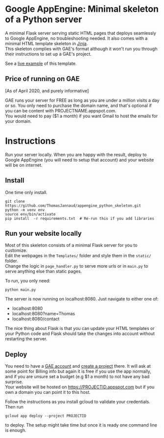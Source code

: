 # Google AppEngine: Minimal skeleton of a Python server
A minimal Flask server serving static HTML pages that deploys seamlessly to Google AppEngine, no troubleshooting needed. It also comes with a minimal HTML template skeleton in [Jinja](https://jinja.palletsprojects.com/).  
This skeleton complies with GAE's format although it won't run you through their instructions to set up a GAE's project.

See a [live example](https://moonlit-academy-273207.appspot.com) of this template.

## Price of running on GAE
[As of April 2020, and purely informative]

GAE runs your server for FREE as long as you are under a million visits a day or so. You only need to purchase the domain name, and that's optional if you can be content with PROJECTNAME.appspot.com.  
You would need to pay ($1 a month) if you want Gmail to host the emails for your domain.


# Instructions

Run your server locally. When you are happy with the result, deploy to Google AppEngine (you will need to setup that account) and your website will be on internet.

## Install

One time only install.

```
git clone https://github.com/ThomasJannaud/appengine_python_skeleton.git
python -m venv env
source env/bin/activate
pip install  -r requirements.txt  # Re-run this if you add libraries
```

## Run your website locally

Most of this skeleton consists of a minimal Flask server for you to customize.  
Edit the webpages in the `Templates/` folder and style them in the `static/` folder.  
Change the logic in `page_handler.py` to serve more urls or in `main.py` to serve anything else than static pages.  


To run, you only need:
```
python main.py
```

The server is now running on localhost:8080. Just navigate to either one of:
- localhost:8080
- localhost:8080?name=Thomas
- localhost:8080/contact

The nice thing about Flask is that you can update your HTML templates or your Python code and Flask should take the changes into account without restarting the server.


## Deploy

You need to have a [GAE account](https://cloud.google.com/appengine) and [create a project](https://console.cloud.google.com/projectcreate) there. It will ask at some point for Billing info but again it is free if you use the app normally, and if you are unsure set a budget (e.g $1 a month) to not have any bad surprise.  
Your website will be hosted on https://PROJECTID.appspot.com but if you own a domain you can point it to this host.

Follow the instructions as you install gcloud to validate your credentials. Then run

`gcloud app deploy --project PROJECTID`

to deploy. The setup might take time but once it is ready one command line is enough.